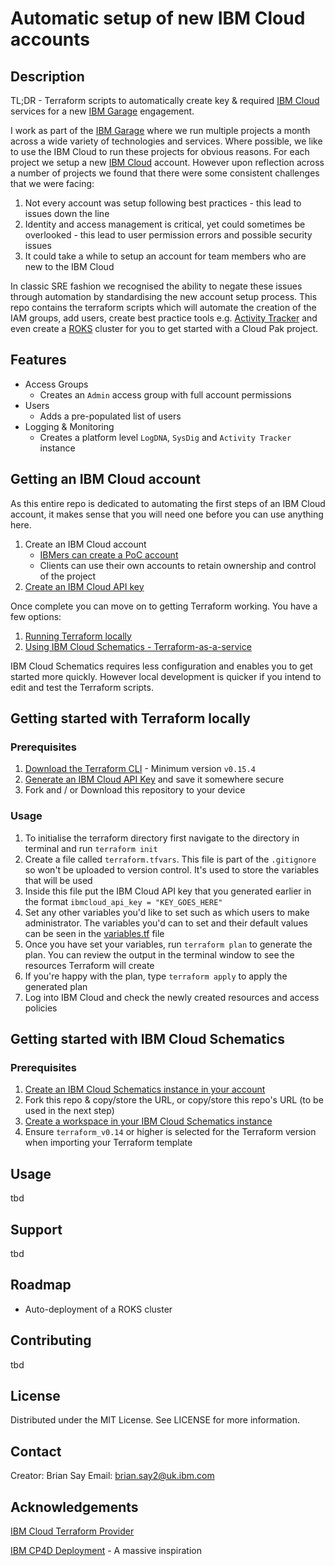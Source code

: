 # Automatic setup of new IBM Cloud accounts

## Description

TL;DR - Terraform scripts to automatically create key & required [IBM Cloud](https://cloud.ibm.com/) services for a new [IBM Garage](https://www.ibm.com/uk-en/garage) engagement.

I work as part of the [IBM Garage](https://www.ibm.com/uk-en/garage) where we run multiple projects a month across a wide variety of technologies and services. Where possible, we like to use the IBM Cloud to run these projects for obvious reasons. For each project we setup a new [IBM Cloud](https://cloud.ibm.com/) account. However upon reflection across a number of projects we found that there were some consistent challenges that we were facing:

1. Not every account was setup following best practices - this lead to issues down the line
2. Identity and access management is critical, yet could sometimes be overlooked - this lead to user permission errors and possible security issues
3. It could take a while to setup an account for team members who are new to the IBM Cloud

In classic SRE fashion we recognised the ability to negate these issues through automation by standardising the new account setup process. This repo contains the terraform scripts which will automate the creation of the IAM groups, add users, create best practice tools e.g. [Activity Tracker](https://cloud.ibm.com/docs/activity-tracker?topic=activity-tracker-getting-started) and even create a [ROKS](https://cloud.ibm.com/docs/openshift?topic=openshift-getting-started) cluster for you to get started with a Cloud Pak project.

## Features

- Access Groups
  - Creates an `Admin` access group with full account permissions
- Users
  - Adds a pre-populated list of users
- Logging & Monitoring
  - Creates a platform level `LogDNA`, `SysDig` and `Activity Tracker` instance

## Getting an IBM Cloud account

As this entire repo is dedicated to automating the first steps of an IBM Cloud account, it makes sense that you will need one before you can use anything here.

1. Create an IBM Cloud account
   - [IBMers can create a PoC account](https://ibm.box.com/s/n8bnzzh6e7fmtnnk7bhwpu777kvh9xwr)
   - Clients can use their own accounts to retain ownership and control of the project
2. [Create an IBM Cloud API key](https://cloud.ibm.com/docs/account?topic=account-userapikey#create_user_key)

Once complete you can move on to getting Terraform working. You have a few options:

1. [Running Terraform locally](#getting-started-with-terraform-locally)
2. [Using IBM Cloud Schematics - Terraform-as-a-service](#getting-started-with-ibm-cloud-schematics)

IBM Cloud Schematics requires less configuration and enables you to get started more quickly. However local development is quicker if you intend to edit and test the Terraform scripts.

## Getting started with Terraform locally

### Prerequisites

1. [Download the Terraform CLI](https://learn.hashicorp.com/tutorials/terraform/install-cli) - Minimum version `v0.15.4`
2. [Generate an IBM Cloud API Key](https://www.ibm.com/docs/en/app-connect/containers_cd?topic=servers-creating-cloud-api-key) and save it somewhere secure
3. Fork and / or Download this repository to your device

### Usage

1. To initialise the terraform directory first navigate to the directory in terminal and run `terraform init`
2. Create a file called `terraform.tfvars`. This file is part of the `.gitignore` so won't be uploaded to version control. It's used to store the variables that will be used
3. Inside this file put the IBM Cloud API key that you generated earlier in the format `ibmcloud_api_key = "KEY_GOES_HERE"`
4. Set any other variables you'd like to set such as which users to make administrator. The variables you'd can to set and their default values can be seen in the [variables.tf](variables.tf) file
5. Once you have set your variables, run `terraform plan` to generate the plan. You can review the output in the terminal window to see the resources Terraform will create
6. If you're happy with the plan, type `terraform apply` to apply the generated plan
7. Log into IBM Cloud and check the newly created resources and access policies

## Getting started with IBM Cloud Schematics

### Prerequisites

1. [Create an IBM Cloud Schematics instance in your account](https://cloud.ibm.com/docs/schematics?topic=schematics-get-started-terraform)
2. Fork this repo & copy/store the URL, or copy/store this repo's URL (to be used in the next step)
3. [Create a workspace in your IBM Cloud Schematics instance](https://cloud.ibm.com/docs/schematics?topic=schematics-workspace-setup)
4. Ensure `terraform_v0.14` or  higher is selected for the Terraform version when importing your Terraform template

## Usage

tbd

## Support

tbd

## Roadmap

- Auto-deployment of a ROKS cluster

## Contributing

tbd

## License

Distributed under the MIT License. See LICENSE for more information.

## Contact

Creator: Brian Say
Email: brian.say2@uk.ibm.com

## Acknowledgements

[IBM Cloud Terraform Provider](https://github.com/IBM-Cloud/terraform-provider-ibm)

[IBM CP4D Deployment](https://github.com/IBM/cp4d-deployment/tree/master/managed-openshift/ibmcloud) - A massive inspiration
